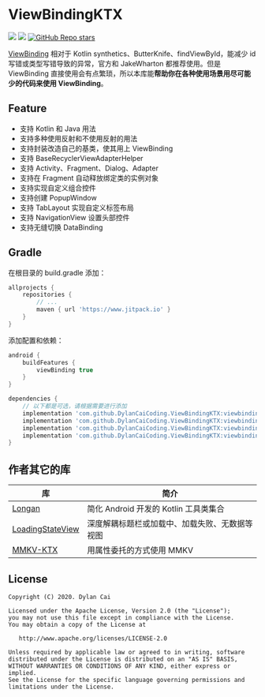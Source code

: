 # ViewBindingKTX

[![](https://www.jitpack.io/v/DylanCaiCoding/ViewBindingKTX.svg)](https://www.jitpack.io/#DylanCaiCoding/ViewBindingKTX) 
[![](https://img.shields.io/badge/License-Apache--2.0-blue.svg)](https://github.com/DylanCaiCoding/ViewBindingKtx/blob/master/LICENSE)
[![GitHub Repo stars](https://img.shields.io/github/stars/DylanCaiCoding/ViewBindingKTX?style=social)](https://github.com/DylanCaiCoding/ViewBindingKTX)

[ViewBinding](https://developer.android.com/topic/libraries/view-binding) 相对于 Kotlin synthetics、ButterKnife、findViewById，能减少 id 写错或类型写错导致的异常，官方和 JakeWharton 都推荐使用。但是 ViewBinding 直接使用会有点繁琐，所以本库能**帮助你在各种使用场景用尽可能少的代码来使用 ViewBinding**。

## Feature

- 支持 Kotlin 和 Java 用法
- 支持多种使用反射和不使用反射的用法
- 支持封装改造自己的基类，使其用上 ViewBinding
- 支持 BaseRecyclerViewAdapterHelper
- 支持 Activity、Fragment、Dialog、Adapter
- 支持在 Fragment 自动释放绑定类的实例对象
- 支持实现自定义组合控件
- 支持创建 PopupWindow
- 支持 TabLayout 实现自定义标签布局
- 支持 NavigationView 设置头部控件
- 支持无缝切换 DataBinding

## Gradle

在根目录的 build.gradle 添加：

```groovy
allprojects {
    repositories {
        // ...
        maven { url 'https://www.jitpack.io' }
    }
}
```

添加配置和依赖：

```groovy
android {
    buildFeatures {
        viewBinding true
    }
}

dependencies {
    // 以下都是可选，请根据需要进行添加
    implementation 'com.github.DylanCaiCoding.ViewBindingKTX:viewbinding-ktx:2.0.3'
    implementation 'com.github.DylanCaiCoding.ViewBindingKTX:viewbinding-nonreflection-ktx:2.0.3'
    implementation 'com.github.DylanCaiCoding.ViewBindingKTX:viewbinding-base:2.0.3'
    implementation 'com.github.DylanCaiCoding.ViewBindingKTX:viewbinding-brvah:2.0.3'
}
```

## 作者其它的库

| 库                                                           | 简介                                           |
| ------------------------------------------------------------ | ---------------------------------------------- |
| [Longan](https://github.com/DylanCaiCoding/Longan)           | 简化 Android 开发的 Kotlin 工具类集合      |
| [LoadingStateView](https://github.com/DylanCaiCoding/LoadingStateView) | 深度解耦标题栏或加载中、加载失败、无数据等视图 |
| [MMKV-KTX](https://github.com/DylanCaiCoding/MMKV-KTX)       | 用属性委托的方式使用 MMKV                               |

## License

```
Copyright (C) 2020. Dylan Cai

Licensed under the Apache License, Version 2.0 (the "License");
you may not use this file except in compliance with the License.
You may obtain a copy of the License at

   http://www.apache.org/licenses/LICENSE-2.0

Unless required by applicable law or agreed to in writing, software
distributed under the License is distributed on an "AS IS" BASIS,
WITHOUT WARRANTIES OR CONDITIONS OF ANY KIND, either express or implied.
See the License for the specific language governing permissions and
limitations under the License.
```
